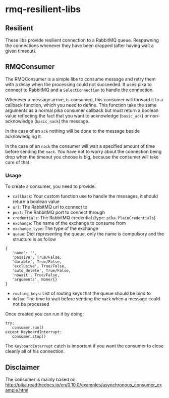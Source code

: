 # rmq-resilient-libs
## Resilient
These libs provide resilient connection to a RabbitMQ queue. Respawning the 
connections whenever they have been dropped (after having wait a given timeout).

## RMQConsumer
The RMQConsumer is a simple libs to consume message and retry them with a delay
when the processing could not succeeded. It uses pika to connect to RabbitMQ 
and a `SelectConnection` to handle the connection.

Whenever a message arrive, is consumed, this consumer will forward it to a 
callback function, which you need to define. This function take the same 
arguments as a normal pika consumer callback but must return a boolean value
reflecting the fact that you want to acknowledge (`basic_ack`) or 
non-acknowledge (`basic_nack`) the message.

In the case of an `ack` nothing will be done to the message beside 
acknowledging it.

In the case of an `nack` the consumer will wait a specified amount of time
before sending the `nack`. You have not to worry about the connection being 
drop when the timeout you choose is big, because the consumer will take care 
of that.

### Usage
To create a consumer, you need to provide:
 - `callback`:  Your custom function use to handle the messages, 
 it should return a boolean value
 - `url`: The RabbitMQ url to connect to
 - `port`: The RabbitMQ port to connect through
 - `credentials`: The RabbitMQ credential (type: `pika.PlainCredentials`)
 - `exchange`: The name of the exchange to consume from
 - `exchange_type`: The type of the exchange
 - `queue`: Dict representing the queue, only the name is compulsory 
 and the structure is as follow
 
 ```
 {
    'name': '',
    'passive', True/False,
    'durable', True/False,
    'exclusive', True/False,
    'auto_delete', True/False,
    'nowait', True/False,
    'arguments', None/{}
 }
 ```
 - `routing_keys`: List of routing keys that the queue should be bind to
 - `delay`: The time to wait before sending the `nack` when a message could 
 not be processed
 
 Once created you can run it by doing:
 
 ```
 try:
    consumer.run()
 except KeyboardInterrupt:
    consumer.stop()
 ```
 
 The `KeyboardInterrupt` catch is important if you want the consumer to close
 cleanly all of his connection.
 
 ## Disclaimer
 The consumer is mainly based on:
 http://pika.readthedocs.io/en/0.10.0/examples/asynchronous_consumer_example.html
